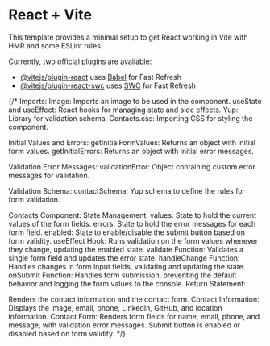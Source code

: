 # React + Vite

This template provides a minimal setup to get React working in Vite with HMR and some ESLint rules.

Currently, two official plugins are available:

- [@vitejs/plugin-react](https://github.com/vitejs/vite-plugin-react/blob/main/packages/plugin-react/README.md) uses [Babel](https://babeljs.io/) for Fast Refresh
- [@vitejs/plugin-react-swc](https://github.com/vitejs/vite-plugin-react-swc) uses [SWC](https://swc.rs/) for Fast Refresh

{/*
Imports:
Image: Imports an image to be used in the component.
useState and useEffect: React hooks for managing state and side effects.
Yup: Library for validation schema.
Contacts.css: Importing CSS for styling the component.

Initial Values and Errors:
getInitialFormValues: Returns an object with initial form values.
getInitialErrors: Returns an object with initial error messages.

Validation Error Messages:
validationError: Object containing custom error messages for validation.

Validation Schema:
contactSchema: Yup schema to define the rules for form validation.

Contacts Component:
State Management:
values: State to hold the current values of the form fields.
errors: State to hold the error messages for each form field.
enabled: State to enable/disable the submit button based on form validity.
useEffect Hook:
Runs validation on the form values whenever they change, updating the enabled state.
validate Function:
Validates a single form field and updates the error state.
handleChange Function:
Handles changes in form input fields, validating and updating the state.
onSubmit Function:
Handles form submission, preventing the default behavior and logging the form values to the console.
Return Statement:

Renders the contact information and the contact form.
Contact Information:
Displays the image, email, phone, LinkedIn, GitHub, and location information.
Contact Form:
Renders form fields for name, email, phone, and message, with validation error messages.
Submit button is enabled or disabled based on form validity. */}
